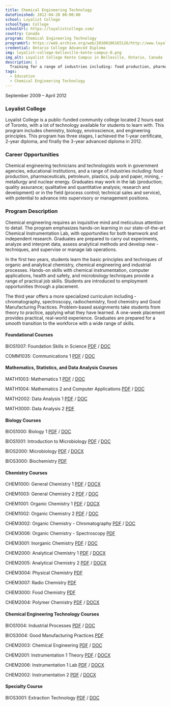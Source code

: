 ```yaml
---
title: Chemical Engineering Technology
dateFinished: 2012-04-28 00:00:00
school: Loyalist College
schoolType: College
schoolUrl: https://loyalistcollege.com/
country: Canada
program: Chemical Engineering Technology
programUrl: https://web.archive.org/web/20100106165126/http://www.loyalistcollege.com/programs-and-courses/full-time-programs/chemical-engineering-techniciantechnologist#curriculum
credential: Ontario College Advanced Diploma
img: loyalist-college-belleville-kente-campus-0.png
img_alt: Loyalist College Kente Campus in Belleville, Ontario, Canada
description: |
  Training for a range of industries including: food production, pharmaceuticals, petroleum, plastics, pulp and paper, mining, ­metallurgy and nuclear energy. 
tags:
  - Education
  - Chemical Engineering Technology
---
```


September 2009 – April 2012

### Loyalist College

Loyalist College is a public-funded community college located 2 hours east of Toronto, with a lot of technology available for students to learn with. This program includes chemistry, biology, enviroscience, and engineering principles. This program has three stages, I achieved the 1-year certificate, 2-year diploma, and finally the 3-year advanced diploma in 2012.

### Career Opportunities

Chemical engineering technicians and technologists work in government agencies, educational institutions, and a range of industries including: food production, pharmaceuticals, petroleum, plastics, pulp and paper, mining, ­metallurgy and nuclear energy. Graduates may work in the lab (production; quality assurance; qualitative and quantitative analysis; research and development) or in the field (process control; technical sales and service), with potential to advance into supervisory or management positions.

### Program Description

Chemical engineering requires an inquisitive mind and meticu­lous attention to detail. The program emphasizes hands-on learning in our state-of-the-art Chemical Instrumentation Lab, with opportunities for both teamwork and independent research. Graduates are prepared to carry out experiments, ana­lyze and interpret data, assess analytical methods and develop new ­techniques, and supervise or manage lab operations.

In the first two years, students learn the basic principles and tech­niques of organic and analytical chemistry, chemical engi­neering and industrial processes. Hands-on skills with chemical instrumentation, computer applications, health and safety, and microbiology techniques provide a range of practical job skills. Students are introduced to employment opportunities through a placement.

The third year offers a more specialized curriculum including ­chromatography, spectroscopy, radiochemistry, food chemistry and Good Manufacturing Practices. Problem-based assignments take ­students from theory to practice, applying what they have learned. A one-week placement provides practical, real-world experience. Graduates are prepared for a smooth transition to the workforce with a wide range of skills.

#### Foundational Courses

BIOS1007: Foundation Skills in Science <a href="/t/Loyalist%20College/LoyalistCollege_CHE3_Fall2009_BIOS1007_FoundationSkillsforScience.pdf" target="_blank">PDF</a> / <a href="/t/Loyalist%20College/LoyalistCollege_CHE3_Fall2009_BIOS1007_FoundationSkillsforScience.doc" target="_blank">DOC</a>

COMM1035: Communications 1 <a href="/t/Loyalist%20College/LoyalistCollege_CHE3_Fall2009_COMM1035_Communications1.pdf" target="_blank">PDF</a> / <a href="/t/Loyalist%20College/LoyalistCollege_CHE3_Fall2009_COMM1035_Communications1.doc" target="_blank">DOC</a>

#### Mathematics, Statistics, and Data Analysis Courses

MATH1003: Mathematics 1 <a href="/t/Loyalist%20College/LoyalistCollege_CHE3_Fall2009_MATH1003_Mathematics1.pdf" target="_blank">PDF</a> / <a href="/t/Loyalist%20College/LoyalistCollege_CHE3_Fall2009_MATH1003_Mathematics1.doc" target="_blank">DOC</a>

MATH1004: Mathematics 2 and Computer Applications <a href="/t/Loyalist%20College/LoyalistCollege_CHE3_Winter2010_MATH1004_MathComputerApps2.pdf" target="_blank">PDF</a> / <a href="/t/Loyalist%20College/LoyalistCollege_CHE3_Winter2010_MATH1004_MathComputerApps2.doc" target="_blank">DOC</a>

MATH2002: Data Analysis 1 <a href="/t/Loyalist%20College/LoyalistCollege_CHE3_Fall2010_MATH2002_DataAnalysis1.pdf" target="_blank">PDF</a> / <a href="/t/Loyalist%20College/LoyalistCollege_CHE3_Fall2010_MATH2002_DataAnalysis1.doc" target="_blank">DOC</a>

MATH3000: Data Analysis 2 <a href="/t/Loyalist%20College/LoyalistCollege_CHE3_Fall2011_MATH3000_DataAnalysis2.pdf" target="_blank">PDF</a>

#### Biology Courses

BIOS1000: Biology 1 <a href="/t/Loyalist%20College/LoyalistCollege_CHE3_Fall2009_BIOS1000_Biology1.pdf" target="_blank">PDF</a> / <a href="/t/Loyalist%20College/LoyalistCollege_CHE3_Fall2009_BIOS1000_Biology1.doc" target="_blank">DOC</a>

BIOS1001: Introduction to Microbiology <a href="/t/Loyalist%20College/LoyalistCollege_CHE3_Winter2010_BIOS1001_IntroductionToMicrobiology.pdf" target="_blank">PDF</a> / <a href="/t/Loyalist%20College/LoyalistCollege_CHE3_Winter2010_BIOS1001_IntroductionToMicrobiology.doc" target="_blank">DOC</a>

BIOS2000: Microbiology <a href="/t/Loyalist%20College/LoyalistCollege_CHE3_Fall2010_BIOS2000_Microbiology.pdf" target="_blank">PDF</a> / <a href="/t/Loyalist%20College/LoyalistCollege_CHE3_Fall2010_BIOS2000_Microbiology.docx" target="_blank">DOCX</a>

BIOS3000: Biochemistry <a href="/t/Loyalist%20College/LoyalistCollege_CHE3_Fall2011_BIOS3000_Biochemistry.pdf" target="_blank">PDF</a>

#### Chemistry Courses

CHEM1000: General Chemistry 1 <a href="/t/Loyalist%20College/LoyalistCollege_CHE3_Fall2009_CHEM1000_GeneralChemstry1.pdf" target="_blank">PDF</a> / <a href="/t/Loyalist%20College/LoyalistCollege_CHE3_Fall2009_CHEM1000_GeneralChemstry1.docx" target="_blank">DOCX</a>

CHEM1003: General Chemistry 2 <a href="/t/Loyalist%20College/LoyalistCollege_CHE3_Winter2010_CHEM1003_GeneralChemistry2.pdf" target="_blank">PDF</a> / <a href="/t/Loyalist%20College/LoyalistCollege_CHE3_Winter2010_CHEM1003_GeneralChemistry2.doc" target="_blank">DOC</a>

CHEM1001: Organic Chemistry 1 <a href="/t/Loyalist%20College/LoyalistCollege_CHE3_Fall2009_CHEM1001_OrganicChemistry1.pdf" target="_blank">PDF</a> / <a href="/t/Loyalist%20College/LoyalistCollege_CHE3_Fall2009_CHEM1001_OrganicChemistry1.docx" target="_blank">DOCX</a>

CHEM1002: Organic Chemistry 2 <a href="/t/Loyalist%20College/LoyalistCollege_CHE3_Winter2010_CHEM1002_OrganicChemistry2.pdf" target="_blank">PDF</a> / <a href="/t/Loyalist%20College/LoyalistCollege_CHE3_Winter2010_CHEM1002_OrganicChemistry2.doc" target="_blank">DOC</a>

CHEM3002: Organic Chemistry - Chromatography <a href="/t/Loyalist%20College/LoyalistCollege_CHE3_Fall2011_CHEM3002_OrganicChemistryChromatography.pdf" target="_blank">PDF</a> / <a href="/t/Loyalist%20College/LoyalistCollege_CHE3_Fall2011_CHEM3002_OrganicChemistryChromatography.doc" target="_blank">DOC</a>

CHEM3006: Organic Chemistry - Spectroscopy <a href="/t/Loyalist%20College/LoyalistCollege_CHE3_Winter2012_CHEM3006_OrganicChemistrySpectroscopy.pdf" target="_blank">PDF</a>

CHEM3001: Inorganic Chemistry <a href="/t/Loyalist%20College/LoyalistCollege_CHE3_Fall2011_CHEM3001_InorganicChemistry.pdf" target="_blank">PDF</a> / <a href="/t/Loyalist%20College/LoyalistCollege_CHE3_Fall2011_CHEM3001_InorganicChemistry.doc" target="_blank">DOC</a>

CHEM2000: Analytical Chemistry 1 <a href="/t/Loyalist%20College/LoyalistCollege_CHE3_Fall2010_CHEM2000_AnalyticalChemistry1.pdf" target="_blank">PDF</a> / <a href="/t/Loyalist%20College/LoyalistCollege_CHE3_Fall2010_CHEM2000_AnalyticalChemistry1.docx" target="_blank">DOCX</a>

CHEM2005: Analytical Chemistry 2 <a href="/t/Loyalist%20College/LoyalistCollege_CHE3_Winter2011_CHEM2005_AnalyticalChemistry2.pdf" target="_blank">PDF</a> / <a href="/t/Loyalist%20College/LoyalistCollege_CHE3_Winter2011_CHEM2005_AnalyticalChemistry2.docx" target="_blank">DOCX</a>

CHEM3004: Physical Chemistry <a href="/t/Loyalist%20College/LoyalistCollege_CHE3_Winter2012_CHEM3004_PhysicalChemistry.pdf" target="_blank">PDF</a>

CHEM3007: Radio Chemistry <a href="/t/Loyalist%20College/LoyalistCollege_CHE3_Winter2012_CHEM3007_Radiochemistry.pdf" target="_blank">PDF</a>

CHEM3000: Food Chemistry <a href="/t/Loyalist%20College/LoyalistCollege_CHE3_Winter2012_CHEM3000_FoodChemistry.pdf" target="_blank">PDF</a>

CHEM2004: Polymer Chemistry <a href="/t/Loyalist%20College/LoyalistCollege_CHE3_Winter2011_CHEM2004_PolymerChemistry.pdf" target="_blank">PDF</a> / <a href="/t/Loyalist%20College/LoyalistCollege_CHE3_Winter2011_CHEM2004_PolymerChemistry.docx" target="_blank">DOCX</a>

#### Chemical Engineering Technology Courses

BIOS1004: Industrial Processes <a href="/t/Loyalist%20College/LoyalistCollege_CHE3_Winter2010_BIOS1004_IndustrialProcesses.pdf" target="_blank">PDF</a> / <a href="/t/Loyalist%20College/LoyalistCollege_CHE3_Winter2010_BIOS1004_IndustrialProcesses.doc" target="_blank">DOC</a>

BIOS3004: Good Manufacturing Practices <a href="/t/Loyalist%20College/LoyalistCollege_CHE3_Winter2012_BIOS3004_GoodManufacturingProcesses.pdf" target="_blank">PDF</a>

CHEM2003: Chemical Engineering <a href="/t/Loyalist%20College/LoyalistCollege_CHE3_Winter2011_CHEM2003_ChemicalEngineering.pdf" target="_blank">PDF</a> / <a href="/t/Loyalist%20College/LoyalistCollege_CHE3_Winter2011_CHEM2003_ChemicalEngineering.doc" target="_blank">DOC</a>

CHEM2001: Instrumentation 1 Theory <a href="/t/Loyalist%20College/LoyalistCollege_CHE3_Fall2010_CHEM2001_InstrumentTheory1.pdf" target="_blank">PDF</a> / <a href="/t/Loyalist%20College/LoyalistCollege_CHE3_Fall2010_CHEM2001_InstrumentTheory1.docx" target="_blank">DOCX</a>

CHEM2006: Instrumentation 1 Lab <a href="/t/Loyalist%20College/LoyalistCollege_CHE3_Fall2010_CHEM2006_InstrumentationLab.pdf" target="_blank">PDF</a> / <a href="/t/Loyalist%20College/LoyalistCollege_CHE3_Fall2010_CHEM2006_InstrumentationLab.docx" target="_blank">DOCX</a>

CHEM2002: Instrumentation 2 <a href="/t/Loyalist%20College/LoyalistCollege_CHE3_Winter2011_CHEM2002_Instrumentation2.pdf" target="_blank">PDF</a> / <a href="/t/Loyalist%20College/LoyalistCollege_CHE3_Winter2011_CHEM2002_Instrumentation2.docx" target="_blank">DOCX</a>

#### Specialty Course

BIOS3001: Extraction Technology <a href="/t/Loyalist%20College/LoyalistCollege_CHE3_Winter2012_BIOS3001_ExtractionTechnology.pdf" target="_blank">PDF</a> / <a href="/t/Loyalist%20College/LoyalistCollege_CHE3_Winter2012_BIOS3001_ExtractionTechnology.doc" target="_blank">DOC</a>

